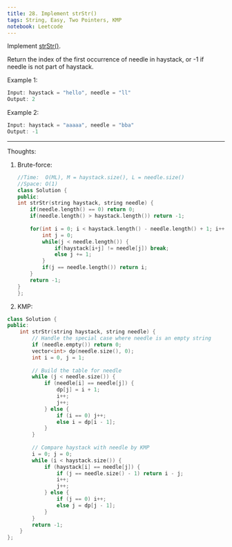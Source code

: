 ```yaml
---
title: 28. Implement strStr()
tags: String, Easy, Two Pointers, KMP
notebook: Leetcode
---
```


Implement [strStr()](http://www.cplusplus.com/reference/cstring/strstr/).

Return the index of the first occurrence of needle in haystack, or -1 if needle is not part of haystack.

Example 1:
```c++
Input: haystack = "hello", needle = "ll"
Output: 2
```
Example 2:
```c++
Input: haystack = "aaaaa", needle = "bba"
Output: -1
```
----------
Thoughts:
1. Brute-force:
    ```c++
    //Time:  O(ML), M = haystack.size(), L = needle.size()
    //Space: O(1)
    class Solution {
    public:
    int strStr(string haystack, string needle) {
        if(needle.length() == 0) return 0;
        if(needle.length() > haystack.length()) return -1;
        
        for(int i = 0; i < haystack.length() - needle.length() + 1; i++) {
            int j = 0;
            while(j < needle.length()) {
                if(haystack[i+j] != needle[j]) break;
                else j += 1;
            }
            if(j == needle.length()) return i;
        }
        return -1;
    }
    };
    ```
2. KMP:

```c++
class Solution {
public:
    int strStr(string haystack, string needle) {
        // Handle the special case where needle is an empty string
        if (needle.empty()) return 0;
        vector<int> dp(needle.size(), 0);
        int i = 0, j = 1;
        
        // Build the table for needle
        while (j < needle.size()) {
            if (needle[i] == needle[j]) {
                dp[j] = i + 1;
                i++;
                j++;
            } else {
                if (i == 0) j++;
                else i = dp[i - 1];
            }
        }
        
        // Compare haystack with needle by KMP
        i = 0; j = 0;
        while (i < haystack.size()) {
            if (haystack[i] == needle[j]) {
                if (j == needle.size() - 1) return i - j;
                i++;
                j++;
            } else {
                if (j == 0) i++;
                else j = dp[j - 1];
            }
        }
        return -1;
    }
};
```